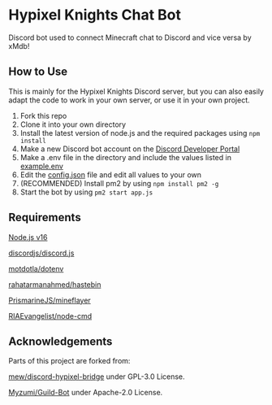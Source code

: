 # Hypixel Knights Chat Bot
Discord bot used to connect Minecraft chat to Discord and vice versa by xMdb!

## How to Use
This is mainly for the Hypixel Knights Discord server, but you can also easily adapt the code to work in your own server, or use it in your own project.

1. Fork this repo
2. Clone it into your own directory
3. Install the latest version of node.js and the required packages using `npm install`
4. Make a new Discord bot account on the [Discord Developer Portal](https://discord.com/developers/applications)
5. Make a .env file in the directory and include the values listed in [example.env](https://github.com/xMdb/hypixel-knights-gchat-bot/blob/main/example.env)
6. Edit the [config.json](https://github.com/xMdb/hypixel-knights-gchat-bot/blob/main/config.json) file and edit all values to your own
7. (RECOMMENDED) Install pm2 by using `npm install pm2 -g`
8. Start the bot by using `pm2 start app.js`

## Requirements
[Node.js v16](https://nodejs.org/en/)

[discordjs/discord.js](https://github.com/discordjs/discord.js)

[motdotla/dotenv](https://github.com/motdotla/dotenv)

[rahatarmanahmed/hastebin](https://github.com/rahatarmanahmed/hastebin)

[PrismarineJS/mineflayer](https://github.com/PrismarineJS/mineflayer)

[RIAEvangelist/node-cmd](https://github.com/RIAEvangelist/node-cmd)

## Acknowledgements
Parts of this project are forked from:

[mew/discord-hypixel-bridge](https://github.com/mew/discord-hypixel-bridge) under GPL-3.0 License.

[Myzumi/Guild-Bot](https://github.com/Myzumi/Guild-Bot) under Apache-2.0 License.
